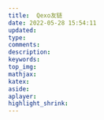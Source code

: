 ```yaml
---
title:  Qexo友链
date: 2022-05-28 15:54:11
updated: 
type: 
comments: 
description: 
keywords: 
top_img: 
mathjax: 
katex: 
aside:
aplayer:
highlight_shrink:
---
```


<div id="qexo-friends"></div>
<link rel="stylesheet" href="https://cdn.jsdelivr.net/npm/qexo-static@1.1.3/hexo/friends/friends.css"/>
<script src="https://cdn.jsdelivr.net/npm/qexo-static@1.1.3/hexo/friends/friends.js"></script>
<script>loadQexoFriends("qexo-friends", "${SITE}")</script>

